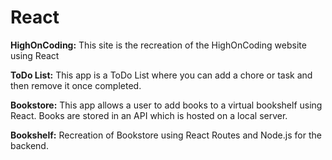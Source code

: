 # React
**HighOnCoding:** This site is the recreation of the HighOnCoding website using React

**ToDo List:** This app is a ToDo List where you can add a chore or task and then remove it once completed.

**Bookstore:** This app allows a user to add books to a virtual bookshelf using React. Books are stored in an API which is hosted on a local server. 

**Bookshelf:** Recreation of Bookstore using React Routes and Node.js for the backend.

